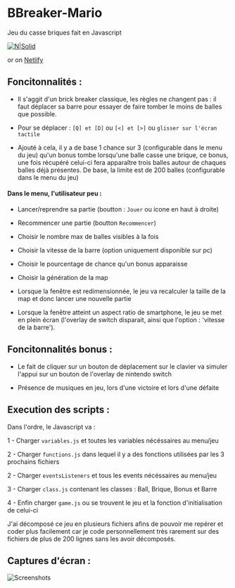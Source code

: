 # BBreaker-Mario

Jeu du casse briques fait en Javascript

[![N|Solid](https://i.ibb.co/x8h2Hqv/live.png)](https://erwan-martin.fr/js/BBreaker)

or on [Netlify](https://gracious-snyder-5f26a3.netlify.app/)

## Foncitonnalités :
- Il s'aggit d'un brick breaker classique, les règles ne changent pas : il faut déplacer sa barre pour essayer
  de faire tomber le moins de balles que possible.
    
- Pour se déplacer : ``[Q] et [D]`` ou ``[<] et [>]`` ou ``glisser sur l'écran tactile``
    
- Ajouté à cela, il y a de base 1 chance sur 3 (configurable dans le menu du jeu) qu'un bonus tombe lorsqu'une 
  balle casse une brique, ce bonus, une fois récupéré celui-ci fera apparaître trois balles autour de chaques
  balles déjà présentes. De base, la limite est de 200 balles (configurable dans le menu du jeu)
    
 #### Dans le menu, l'utilisateur peu :
   - Lancer/reprendre sa partie (boutton : ``Jouer`` ou icone en haut à droite)
   - Recommencer une partie (boutton ``Recommencer``)
    
   - Choisir le nombre max de balles visibles à la fois
   - Choisir la vitesse de la barre (option uniquement disponible sur pc)
   - Choisir le pourcentage de chance qu'un bonus apparaisse
   - Choisir la génération de la map
    
- Lorsque la fenêtre est redimensionnée, le jeu va recalculer la taille de la map et donc lancer une nouvelle
      partie
    
- Lorsque la fenêtre atteint un aspect ratio de smartphone, le jeu se met en plein écran (l'overlay de switch
  disparait, ainsi que l'option : 'vitesse de la barre').
  
## Foncitonnalités bonus :
- Le fait de cliquer sur un bouton de déplacement sur le clavier va simuler l'appui sur un bouton de
    l'overlay de nintendo switch
  
- Présence de musiques en jeu, lors d'une victoire et lors d'une défaite

## Execution des scripts :
Dans l'ordre, le Javascript va :
        
  1 - Charger ``variables.js`` et toutes les variables nécéssaires au menu/jeu
    
  2 - Charger ``functions.js`` dans lequel il y a des fonctions utilisées par les 3 prochains fichiers
    
  2 - Charger ``eventsListeners`` et tous les events nécéssaires au menu/jeu
  
  3 - Charger ``class.js`` contenant les classes : Ball, Brique, Bonus et Barre
  
  4 - Enfin charger ``game.js`` ou se trouvent le jeu et la fonction d'initialisation de celui-ci
    
 J'ai décomposé ce jeu en plusieurs fichiers afins de pouvoir me repérer et coder plus facilement car je 
 code personnellement très rarement sur des fichiers de plus de 200 lignes sans les avoir décomposés.
 
## Captures d'écran :
![Screenshots](https://i.ibb.co/8zcTF92/screenshots.png)
